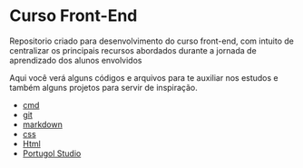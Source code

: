 # Curso Front-End

Repositorio criado para desenvolvimento do curso front-end, com intuito de centralizar os principais recursos abordados durante a jornada de aprendizado dos alunos envolvidos

Aqui você verá alguns códigos e arquivos para te auxiliar nos estudos e também alguns projetos para servir de inspiração.



- [cmd](./Markdown/cmd.md)
- [git](./Markdown/git.md)
- [markdown](./Markdown/Markdown.md)
- [css](./Markdown/css.md)
- [Html](./Markdown/html.md)
- [Portugol Studio](./Markdown/Portugol.md)


